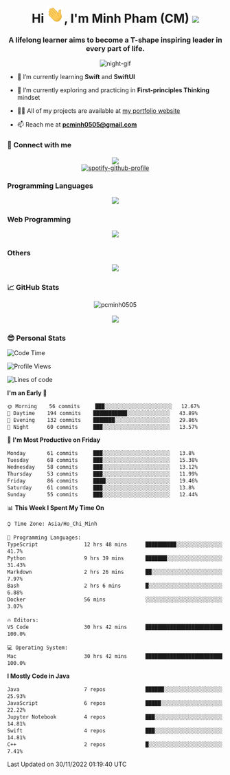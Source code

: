 <h1 align="center">Hi <img src="https://raw.githubusercontent.com/ABSphreak/ABSphreak/master/gifs/Hi.gif" width="40px" />, I'm Minh Pham (CM) <img src="https://media.giphy.com/media/1ynCEtlgMPAeNAqdnu/giphy.gif" width="20px" /> </h1>
<h3 align="center">A lifelong learner aims to become a T-shape inspiring leader in every part of life.</h3>

<p align="center">
  <img src="https://media.giphy.com/media/xUA7bdpLxQhsSQdyog/giphy.gif" alt="night-gif" height="200em"/>
</p>

- 🌱 I’m currently learning **Swift** and **SwiftUI**

- 🔭 I’m currently exploring and practicing in **First-principles Thinking** mindset

- 👨‍💻 All of my projects are available at [my portfolio website](https://pcminh0505.vercel.app/)

- 📫 Reach me at **pcminh0505@gmail.com**


<h3 align="left">🧬 Connect with me</h3>
<p align="center">
<a href="https://linkedin.com/in/pcminh0505" target="blank"><img align="center" src="https://img.shields.io/badge/linkedin-%230077B5.svg?style=for-the-badge&logo=linkedin&logoColor=white" /></a>
<br/>
<a href="https://spotify-github-profile.vercel.app/api/view?uid=217d5ndg2rakxarcnspwomj7q&redirect=true">
  <img height="350em" src="https://spotify-github-profile.vercel.app/api/view?uid=217d5ndg2rakxarcnspwomj7q&cover_image=true&theme=default&bar_color_cover=true" alt="spotify-github-profile" />
</a>
</p>

<h3 align="left">Programming Languages</h3>
<p align="center">
  <a href="https://skillicons.dev">
    <img src="https://skillicons.dev/icons?i=js,ts,go,py,java,swift,solidity,c,cpp" />
  </a>
</p>

<h3 align="left">Web Programming</h3>
<p align="center">
  <a href="https://skillicons.dev">
    <img src="https://skillicons.dev/icons?i=html,css,bootstrap,react,nextjs,graphql,spring,postgres,vercel" />
  </a>
</p>

<h3 align="left">Others</h3>
<p align="center">
  <a href="https://skillicons.dev">
    <img src="https://skillicons.dev/icons?i=tensorflow,figma,aws,firebase,gcp,vscode,visualstudio,androidstudio,arduino" />
  </a>
</p>

<h3 align="left">📈 GitHub Stats</h3>

<p align="center">
<img height="180em" src="https://github-readme-stats.vercel.app/api?username=pcminh0505&count_private=true&show_icons=true&include_all_commits=true&theme=ayu-mirage&show_icons=true&locale=en" alt="pcminh0505" />
<br/><br/>
<img src="https://github-profile-trophy.vercel.app/?username=pcminh0505&theme=onedark&rank=SECRET,SSS,SS,S,AAA,AA,A&column=3" />
</p>

<h3 align="left">😎 Personal Stats</h3>

<!--START_SECTION:waka-->
![Code Time](http://img.shields.io/badge/Code%20Time-559%20hrs%2015%20mins-blue)

![Profile Views](http://img.shields.io/badge/Profile%20Views-0-blue)

![Lines of code](https://img.shields.io/badge/From%20Hello%20World%20I%27ve%20Written-582%20Thousand%20lines%20of%20code-blue)

**I'm an Early 🐤** 

```text
🌞 Morning    56 commits     ███░░░░░░░░░░░░░░░░░░░░░░   12.67% 
🌆 Daytime    194 commits    ███████████░░░░░░░░░░░░░░   43.89% 
🌃 Evening    132 commits    ███████░░░░░░░░░░░░░░░░░░   29.86% 
🌙 Night      60 commits     ███░░░░░░░░░░░░░░░░░░░░░░   13.57%

```
📅 **I'm Most Productive on Friday** 

```text
Monday       61 commits     ███░░░░░░░░░░░░░░░░░░░░░░   13.8% 
Tuesday      68 commits     ███░░░░░░░░░░░░░░░░░░░░░░   15.38% 
Wednesday    58 commits     ███░░░░░░░░░░░░░░░░░░░░░░   13.12% 
Thursday     53 commits     ███░░░░░░░░░░░░░░░░░░░░░░   11.99% 
Friday       86 commits     ████░░░░░░░░░░░░░░░░░░░░░   19.46% 
Saturday     61 commits     ███░░░░░░░░░░░░░░░░░░░░░░   13.8% 
Sunday       55 commits     ███░░░░░░░░░░░░░░░░░░░░░░   12.44%

```


📊 **This Week I Spent My Time On** 

```text
⌚︎ Time Zone: Asia/Ho_Chi_Minh

💬 Programming Languages: 
TypeScript               12 hrs 48 mins      ██████████░░░░░░░░░░░░░░░   41.7% 
Python                   9 hrs 39 mins       ███████░░░░░░░░░░░░░░░░░░   31.43% 
Markdown                 2 hrs 26 mins       ██░░░░░░░░░░░░░░░░░░░░░░░   7.97% 
Bash                     2 hrs 6 mins        █░░░░░░░░░░░░░░░░░░░░░░░░   6.88% 
Docker                   56 mins             ░░░░░░░░░░░░░░░░░░░░░░░░░   3.07%

🔥 Editors: 
VS Code                  30 hrs 42 mins      █████████████████████████   100.0%

💻 Operating System: 
Mac                      30 hrs 42 mins      █████████████████████████   100.0%

```

**I Mostly Code in Java** 

```text
Java                     7 repos             ██████░░░░░░░░░░░░░░░░░░░   25.93% 
JavaScript               6 repos             █████░░░░░░░░░░░░░░░░░░░░   22.22% 
Jupyter Notebook         4 repos             ███░░░░░░░░░░░░░░░░░░░░░░   14.81% 
Swift                    4 repos             ███░░░░░░░░░░░░░░░░░░░░░░   14.81% 
C++                      2 repos             █░░░░░░░░░░░░░░░░░░░░░░░░   7.41%

```



 Last Updated on 30/11/2022 01:19:40 UTC
<!--END_SECTION:waka-->

